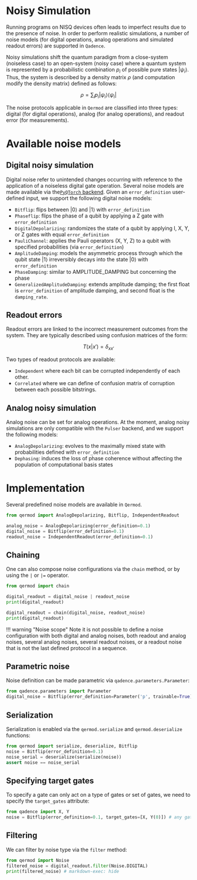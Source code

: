 # Noisy Simulation

Running programs on NISQ devices often leads to imperfect results due to the presence of noise. In order to perform realistic simulations, a number of noise models (for digital operations, analog operations and simulated readout errors) are supported in `Qadence`.

Noisy simulations shift the quantum paradigm from a close-system (noiseless case) to an open-system (noisy case) where a quantum system is represented by a probabilistic combination $p_i$ of possible pure states $|\psi_i \rangle$. Thus, the system is described by a density matrix $\rho$ (and computation modify the density matrix) defined as follows:

$$
\rho = \sum_i p_i |\psi_i\rangle \langle \psi_i|
$$

The noise protocols applicable in `Qermod` are classified into three types: digital (for digital operations), analog (for analog operations), and readout error (for measurements).

# Available noise models

## Digital noisy simulation

Digital noise refer to unintended changes occurring with reference to the application of a noiseless digital gate operation. Several noise models
are made available via the[`PyQTorch` backend](https://pasqal-io.github.io/pyqtorch/latest/noise/).
Given an `error_definition` user-defined input, we support the following digital noise models:

- `Bitflip`: flips between |0⟩ and |1⟩ with `error_definition`
- `Phaseflip`: flips the phase of a qubit by applying a Z gate with `error_definition`
- `DigitalDepolarizing`: randomizes the state of a qubit by applying I, X, Y, or Z gates with equal `error_definition`
- `PauliChannel`: applies the Pauli operators (X, Y, Z) to a qubit with specified probabilities (via `error_definition`)
- `AmplitudeDamping`: models the asymmetric process through which the qubit state |1⟩ irreversibly decays into the state |0⟩ with `error_definition`
- `PhaseDamping`: similar to AMPLITUDE_DAMPING but concerning the phase
- `GeneralizedAmplitudeDamping`: extends amplitude damping; the first float is `error_definition` of amplitude damping, and second float is the `damping_rate`.

## Readout errors

Readout errors are linked to the incorrect measurement outcomes from the system.
They are typically described using confusion matrices of the form:

$$
T(x|x')=\delta_{xx'}
$$

Two types of readout protocols are available:

- `Independent` where each bit can be corrupted independently of each other.
- `Correlated` where we can define of confusion matrix of corruption between each
possible bitstrings.


## Analog noisy simulation

Analog noise can be set for analog operations.
At the moment, analog noisy simulations are only compatible with the `Pulser` backend, and we support the following models:

- `AnalogDepolarizing`: evolves to the maximally mixed state with probabilities defined with `error_definition`
- `Dephasing`: induces the loss of phase coherence without affecting the population of computational basis states

# Implementation

Several predefined noise models are available in `Qermod`.

```python exec="on" source="material-block" session="noise" result="json"
from qermod import AnalogDepolarizing, Bitflip, IndependentReadout

analog_noise = AnalogDepolarizing(error_definition=0.1)
digital_noise = Bitflip(error_definition=0.1)
readout_noise = IndependentReadout(error_definition=0.1)
```

## Chaining

One can also compose noise configurations via the `chain` method, or by using the `|` or `|=` operator.

```python exec="on" source="material-block" session="noise" result="json"
from qermod import chain

digital_readout = digital_noise | readout_noise
print(digital_readout)

digital_readout = chain(digital_noise, readout_noise)
print(digital_readout)
```

!!! warning "Noise scope"
    Note it is not possible to define a noise configuration with both digital and analog noises, both readout and analog noises, several analog noises, several readout noises, or a readout noise that is not the last defined protocol in a sequence.

## Parametric noise

Noise definition can be made parametric via `qadence.parameters.Parameter`:


```python exec="on" source="material-block" session="noise" result="json"
from qadence.parameters import Parameter
digital_noise = Bitflip(error_definition=Parameter('p', trainable=True))
```

## Serialization

Serialization is enabled via the `qermod.serialize` and `qermod.deserialize` functions:

```python exec="on" source="material-block" session="noise" result="json"
from qermod import serialize, deserialize, Bitflip
noise = Bitflip(error_definition=0.1)
noise_serial = deserialize(serialize(noise))
assert noise == noise_serial
```


## Specifying target gates

To specify a gate can only act on a type of gates or set of gates, we need to specify the `target_gates` attribute:

```python exec="on" source="material-block" session="noise" result="json"
from qadence import X, Y
noise = Bitflip(error_definition=0.1, target_gates=[X, Y(0)]) # any gate of type X or any Y applied on qubit 0
```

## Filtering

We can filter by noise type via the `filter` method:

```python exec="on" source="material-block" session="noise" result="json"
from qermod import Noise
filtered_noise = digital_readout.filter(Noise.DIGITAL)
print(filtered_noise) # markdown-exec: hide
```
